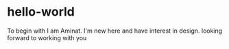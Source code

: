 # hello-world
To begin with
 I am Aminat. I'm new here and have interest in design. looking forward to working with you
